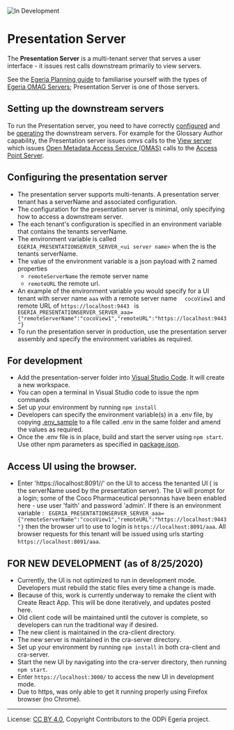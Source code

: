 <!-- SPDX-License-Identifier: CC-BY-4.0 -->
<!-- Copyright Contributors to the ODPi Egeria project. -->
 
![In Development](../../../open-metadata-publication/website/images/egeria-content-status-in-development.png#pagewidth)

# Presentation Server

The **Presentation Server** is a multi-tenant server that serves a user interface - it issues rest calls downstream primarily to view
servers.    

See the [Egeria Planning guide](https://github.com/odpi/egeria/tree/master/open-metadata-publication/website/planning-guide) to familiarise yourself with 
the types of [Egeria OMAG Servers](../../admin-services/docs/concepts/omag-server.md); Presentation Server is one of those servers.  


## Setting up the downstream servers  
 To run the Presentation server, you need to have correctly [configured](../../admin-services/docs/user/configuring-an-omag-server.md) and be [operating](../../admin-services/docs/user/operating-omag-server.md) the downstream servers.
 For example for the Glossary Author capability, the Presentation server issues omvs calls to the [View server](../../admin-services/docs/concepts/view-server.md)
 which issues [Open Metadata Access Service (OMAS)](../../access-services/README.md) calls to the [Access Point Server](../../admin-services/docs/concepts/metadata-access-point.md).     
 
## Configuring the presentation server 
* The presentation server supports multi-tenants. A presentation server tenant has a serverName and associated configuration.
* The configuration for the presentation server is minimal, only specifying how to access a downstream server.     
* The each tenant's configuration is specified in an environment variable that contains the tenants serverName. 
* The environment variable is called `EGERIA_PRESENTATIONSERVER_SERVER_<ui server name>`  when the <ui server name> is the tenants
 serverName.
* The value of the environment variable is a json payload with 2 named properties
    * `remoteServerName` the remote server name
    * `remoteURL` the remote url. 
* An example of the environment variable you would specify for a UI tenant with server name `aaa` with a remote server name
`  cocoView1` and remote URL of `https://localhost:9443 ` is
 ` EGERIA_PRESENTATIONSERVER_SERVER_aaa={"remoteServerName":"cocoView1","remoteURL":"https://localhost:9443"}`
* To run the presentation server in production, use the presentation server assembly and specify the environment variables as required.   

## For development
 * Add the presentation-server folder into [Visual Studio Code](https://code.visualstudio.com/). It will create a new workspace.
 * You can open a terminal in Visual Studio code to issue the npm commands
 * Set up your environment by running `npm install`
 * Developers can specify the environment variable(s) in a .env file, by copying [.env_sample](nodejs/.env_sample) to a file
 called .env in the same folder and amend the values as required.
 * Once the .env file is in place, build and start the server using `npm start`. Use other npm parameters as specified in [package.json](nodejs/package.json).  
 
## Access UI using the browser. 
 * Enter 'https://localhost:8091/<tenant-name>/' on the UI to access the tenanted UI (<tenant-name> is the serverName used by the presentation server). The Ui will prompt for a login; some of the 
 Coco Pharmaceutical personnas have been enabled here - use user 'faith' and password 'admin'. If there is an environment variable :
  ` EGERIA_PRESENTATIONSERVER_SERVER_aaa={"remoteServerName":"cocoView1","remoteURL":"https://localhost:9443"}`
  then the browser url to use to login is `https://localhost:8091/aaa`. All browser requests for this tenant will be issued using urls starting
  `https://localhost:8091/aaa`. 
    
## FOR NEW DEVELOPMENT (as of 8/25/2020)
 * Currently, the UI is not optimized to run in development mode. Developers must rebuild the static files every time a change is made.
 * Because of this, work is currently underway to remake the client with Create React App. This will be done iteratively, and updates posted here.
 * Old client code will be maintained until the cutover is complete, so developers can run the traditional way if desired.
 * The new client is maintained in the cra-client directory.
 * The new server is maintained in the cra-server directory.
 * Set up your environment by running `npm install` in both cra-client and cra-server.
 * Start the new UI by navigating into the cra-server directory, then running `npm start`.
 * Enter `https://localhost:3000/` to access the new UI in development mode.
 * Due to https, was only able to get it running properly using Firefox browser (no Chrome).
  

----
License: [CC BY 4.0](https://creativecommons.org/licenses/by/4.0/),
Copyright Contributors to the ODPi Egeria project.